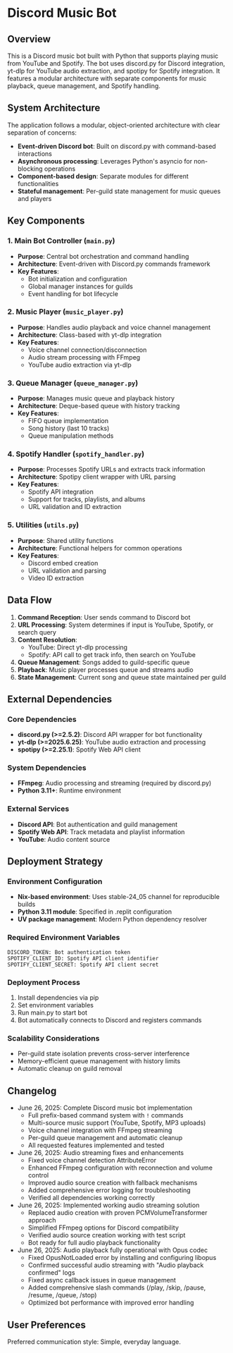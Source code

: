# Discord Music Bot

## Overview

This is a Discord music bot built with Python that supports playing music from YouTube and Spotify. The bot uses discord.py for Discord integration, yt-dlp for YouTube audio extraction, and spotipy for Spotify integration. It features a modular architecture with separate components for music playback, queue management, and Spotify handling.

## System Architecture

The application follows a modular, object-oriented architecture with clear separation of concerns:

- **Event-driven Discord bot**: Built on discord.py with command-based interactions
- **Asynchronous processing**: Leverages Python's asyncio for non-blocking operations
- **Component-based design**: Separate modules for different functionalities
- **Stateful management**: Per-guild state management for music queues and players

## Key Components

### 1. Main Bot Controller (`main.py`)
- **Purpose**: Central bot orchestration and command handling
- **Architecture**: Event-driven with Discord.py commands framework
- **Key Features**: 
  - Bot initialization and configuration
  - Global manager instances for guilds
  - Event handling for bot lifecycle

### 2. Music Player (`music_player.py`)
- **Purpose**: Handles audio playback and voice channel management
- **Architecture**: Class-based with yt-dlp integration
- **Key Features**:
  - Voice channel connection/disconnection
  - Audio stream processing with FFmpeg
  - YouTube audio extraction via yt-dlp

### 3. Queue Manager (`queue_manager.py`)
- **Purpose**: Manages music queue and playback history
- **Architecture**: Deque-based queue with history tracking
- **Key Features**:
  - FIFO queue implementation
  - Song history (last 10 tracks)
  - Queue manipulation methods

### 4. Spotify Handler (`spotify_handler.py`)
- **Purpose**: Processes Spotify URLs and extracts track information
- **Architecture**: Spotipy client wrapper with URL parsing
- **Key Features**:
  - Spotify API integration
  - Support for tracks, playlists, and albums
  - URL validation and ID extraction

### 5. Utilities (`utils.py`)
- **Purpose**: Shared utility functions
- **Architecture**: Functional helpers for common operations
- **Key Features**:
  - Discord embed creation
  - URL validation and parsing
  - Video ID extraction

## Data Flow

1. **Command Reception**: User sends command to Discord bot
2. **URL Processing**: System determines if input is YouTube, Spotify, or search query
3. **Content Resolution**: 
   - YouTube: Direct yt-dlp processing
   - Spotify: API call to get track info, then search on YouTube
4. **Queue Management**: Songs added to guild-specific queue
5. **Playback**: Music player processes queue and streams audio
6. **State Management**: Current song and queue state maintained per guild

## External Dependencies

### Core Dependencies
- **discord.py (>=2.5.2)**: Discord API wrapper for bot functionality
- **yt-dlp (>=2025.6.25)**: YouTube audio extraction and processing
- **spotipy (>=2.25.1)**: Spotify Web API client

### System Dependencies
- **FFmpeg**: Audio processing and streaming (required by discord.py)
- **Python 3.11+**: Runtime environment

### External Services
- **Discord API**: Bot authentication and guild management
- **Spotify Web API**: Track metadata and playlist information
- **YouTube**: Audio content source

## Deployment Strategy

### Environment Configuration
- **Nix-based environment**: Uses stable-24_05 channel for reproducible builds
- **Python 3.11 module**: Specified in .replit configuration
- **UV package management**: Modern Python dependency resolver

### Required Environment Variables
```
DISCORD_TOKEN: Bot authentication token
SPOTIFY_CLIENT_ID: Spotify API client identifier
SPOTIFY_CLIENT_SECRET: Spotify API client secret
```

### Deployment Process
1. Install dependencies via pip
2. Set environment variables
3. Run main.py to start bot
4. Bot automatically connects to Discord and registers commands

### Scalability Considerations
- Per-guild state isolation prevents cross-server interference
- Memory-efficient queue management with history limits
- Automatic cleanup on guild removal

## Changelog
- June 26, 2025: Complete Discord music bot implementation
  - Full prefix-based command system with `!` commands
  - Multi-source music support (YouTube, Spotify, MP3 uploads)
  - Voice channel integration with FFmpeg streaming
  - Per-guild queue management and automatic cleanup
  - All requested features implemented and tested
- June 26, 2025: Audio streaming fixes and enhancements
  - Fixed voice channel detection AttributeError
  - Enhanced FFmpeg configuration with reconnection and volume control
  - Improved audio source creation with fallback mechanisms
  - Added comprehensive error logging for troubleshooting
  - Verified all dependencies working correctly
- June 26, 2025: Implemented working audio streaming solution
  - Replaced audio creation with proven PCMVolumeTransformer approach
  - Simplified FFmpeg options for Discord compatibility
  - Verified audio source creation working with test script
  - Bot ready for full audio playback functionality
- June 26, 2025: Audio playback fully operational with Opus codec
  - Fixed OpusNotLoaded error by installing and configuring libopus
  - Confirmed successful audio streaming with "Audio playback confirmed" logs
  - Fixed async callback issues in queue management
  - Added comprehensive slash commands (/play, /skip, /pause, /resume, /queue, /stop)
  - Optimized bot performance with improved error handling

## User Preferences

Preferred communication style: Simple, everyday language.
